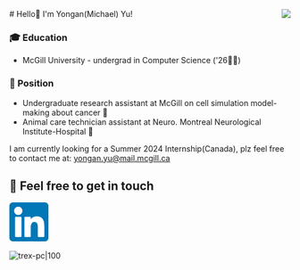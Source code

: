 <img align="right" src="https://visitor-badge.laobi.icu/badge?page_id=Michaelyya.Michaelyya"/>
# Hello👋 I'm Yongan(Michael) Yu!

### 🎓 Education 
- McGill University - undergrad in Computer Science ('26🧑‍🎓)

### 💼 Position
- Undergraduate research assistant at McGill on cell simulation model-making about cancer 🦠
- Animal care technician assistant at Neuro. Montreal Neurological Institute-Hospital 🐒

I am currently looking for a Summer 2024 Internship(Canada), plz feel free to contact me at: yongan.yu@mail.mcgill.ca

## 🤝 Feel free to get in touch

<a href="https://www.linkedin.com/in/yongan-yu-0327an/" target="_blank">
<img src="https://github.com/Michaelyya/public-images/blob/main/174857.png" alt="LinkedIn logo" | width= "70"/>
</a>

![trex-pc|100](https://user-images.githubusercontent.com/120589837/231785526-da03c915-f6b3-4ae5-89d6-c45f5915d514.gif)
